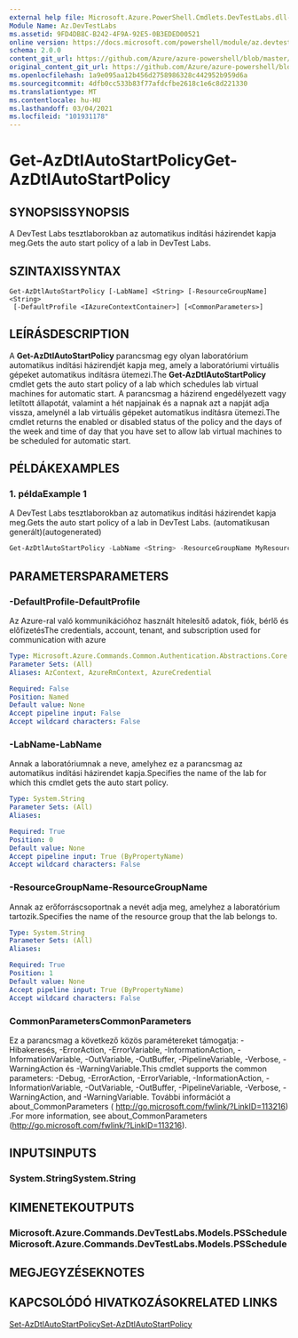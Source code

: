 ```yaml
---
external help file: Microsoft.Azure.PowerShell.Cmdlets.DevTestLabs.dll-Help.xml
Module Name: Az.DevTestLabs
ms.assetid: 9FD4DB8C-B242-4F9A-92E5-0B3EDED00521
online version: https://docs.microsoft.com/powershell/module/az.devtestlabs/get-azdtlautostartpolicy
schema: 2.0.0
content_git_url: https://github.com/Azure/azure-powershell/blob/master/src/DevTestLabs/DevTestLabs/help/Get-AzDtlAutoStartPolicy.md
original_content_git_url: https://github.com/Azure/azure-powershell/blob/master/src/DevTestLabs/DevTestLabs/help/Get-AzDtlAutoStartPolicy.md
ms.openlocfilehash: 1a9e095aa12b456d2758986328c442952b959d6a
ms.sourcegitcommit: 4dfb0cc533b83f77afdcfbe2618c1e6c8d221330
ms.translationtype: MT
ms.contentlocale: hu-HU
ms.lasthandoff: 03/04/2021
ms.locfileid: "101931178"
---
```

# <span data-ttu-id="f466e-101">Get-AzDtlAutoStartPolicy</span><span class="sxs-lookup"><span data-stu-id="f466e-101">Get-AzDtlAutoStartPolicy</span></span>

## <span data-ttu-id="f466e-102">SYNOPSIS</span><span class="sxs-lookup"><span data-stu-id="f466e-102">SYNOPSIS</span></span>
<span data-ttu-id="f466e-103">A DevTest Labs tesztlaborokban az automatikus indítási házirendet kapja meg.</span><span class="sxs-lookup"><span data-stu-id="f466e-103">Gets the auto start policy of a lab in DevTest Labs.</span></span>

## <span data-ttu-id="f466e-104">SZINTAXIS</span><span class="sxs-lookup"><span data-stu-id="f466e-104">SYNTAX</span></span>

```
Get-AzDtlAutoStartPolicy [-LabName] <String> [-ResourceGroupName] <String>
 [-DefaultProfile <IAzureContextContainer>] [<CommonParameters>]
```

## <span data-ttu-id="f466e-105">LEÍRÁS</span><span class="sxs-lookup"><span data-stu-id="f466e-105">DESCRIPTION</span></span>
<span data-ttu-id="f466e-106">A **Get-AzDtlAutoStartPolicy** parancsmag egy olyan laboratórium automatikus indítási házirendjét kapja meg, amely a laboratóriumi virtuális gépeket automatikus indításra ütemezi.</span><span class="sxs-lookup"><span data-stu-id="f466e-106">The **Get-AzDtlAutoStartPolicy** cmdlet gets the auto start policy of a lab which schedules lab virtual machines for automatic start.</span></span>
<span data-ttu-id="f466e-107">A parancsmag a házirend engedélyezett vagy letiltott állapotát, valamint a hét napjainak és a napnak azt a napját adja vissza, amelynél a lab virtuális gépeket automatikus indításra ütemezi.</span><span class="sxs-lookup"><span data-stu-id="f466e-107">The cmdlet returns the enabled or disabled status of the policy and the days of the week and time of day that you have set to allow lab virtual machines to be scheduled for automatic start.</span></span>

## <span data-ttu-id="f466e-108">PÉLDÁK</span><span class="sxs-lookup"><span data-stu-id="f466e-108">EXAMPLES</span></span>

### <span data-ttu-id="f466e-109">1. példa</span><span class="sxs-lookup"><span data-stu-id="f466e-109">Example 1</span></span>

<span data-ttu-id="f466e-110">A DevTest Labs tesztlaborokban az automatikus indítási házirendet kapja meg.</span><span class="sxs-lookup"><span data-stu-id="f466e-110">Gets the auto start policy of a lab in DevTest Labs.</span></span> <span data-ttu-id="f466e-111">(automatikusan generált)</span><span class="sxs-lookup"><span data-stu-id="f466e-111">(autogenerated)</span></span>

```powershell <!-- Aladdin Generated Example --> 
Get-AzDtlAutoStartPolicy -LabName <String> -ResourceGroupName MyResourceGroup
```

## <span data-ttu-id="f466e-112">PARAMETERS</span><span class="sxs-lookup"><span data-stu-id="f466e-112">PARAMETERS</span></span>

### <span data-ttu-id="f466e-113">-DefaultProfile</span><span class="sxs-lookup"><span data-stu-id="f466e-113">-DefaultProfile</span></span>
<span data-ttu-id="f466e-114">Az Azure-ral való kommunikációhoz használt hitelesítő adatok, fiók, bérlő és előfizetés</span><span class="sxs-lookup"><span data-stu-id="f466e-114">The credentials, account, tenant, and subscription used for communication with azure</span></span>

```yaml
Type: Microsoft.Azure.Commands.Common.Authentication.Abstractions.Core.IAzureContextContainer
Parameter Sets: (All)
Aliases: AzContext, AzureRmContext, AzureCredential

Required: False
Position: Named
Default value: None
Accept pipeline input: False
Accept wildcard characters: False
```

### <span data-ttu-id="f466e-115">-LabName</span><span class="sxs-lookup"><span data-stu-id="f466e-115">-LabName</span></span>
<span data-ttu-id="f466e-116">Annak a laboratóriumnak a neve, amelyhez ez a parancsmag az automatikus indítási házirendet kapja.</span><span class="sxs-lookup"><span data-stu-id="f466e-116">Specifies the name of the lab for which this cmdlet gets the auto start policy.</span></span>

```yaml
Type: System.String
Parameter Sets: (All)
Aliases:

Required: True
Position: 0
Default value: None
Accept pipeline input: True (ByPropertyName)
Accept wildcard characters: False
```

### <span data-ttu-id="f466e-117">-ResourceGroupName</span><span class="sxs-lookup"><span data-stu-id="f466e-117">-ResourceGroupName</span></span>
<span data-ttu-id="f466e-118">Annak az erőforráscsoportnak a nevét adja meg, amelyhez a laboratórium tartozik.</span><span class="sxs-lookup"><span data-stu-id="f466e-118">Specifies the name of the resource group that the lab belongs to.</span></span>

```yaml
Type: System.String
Parameter Sets: (All)
Aliases:

Required: True
Position: 1
Default value: None
Accept pipeline input: True (ByPropertyName)
Accept wildcard characters: False
```

### <span data-ttu-id="f466e-119">CommonParameters</span><span class="sxs-lookup"><span data-stu-id="f466e-119">CommonParameters</span></span>
<span data-ttu-id="f466e-120">Ez a parancsmag a következő közös paramétereket támogatja: -Hibakeresés, -ErrorAction, -ErrorVariable, -InformationAction, -InformationVariable, -OutVariable, -OutBuffer, -PipelineVariable, -Verbose, -WarningAction és -WarningVariable.</span><span class="sxs-lookup"><span data-stu-id="f466e-120">This cmdlet supports the common parameters: -Debug, -ErrorAction, -ErrorVariable, -InformationAction, -InformationVariable, -OutVariable, -OutBuffer, -PipelineVariable, -Verbose, -WarningAction, and -WarningVariable.</span></span> <span data-ttu-id="f466e-121">További információt a about_CommonParameters ( http://go.microsoft.com/fwlink/?LinkID=113216) .</span><span class="sxs-lookup"><span data-stu-id="f466e-121">For more information, see about_CommonParameters (http://go.microsoft.com/fwlink/?LinkID=113216).</span></span>

## <span data-ttu-id="f466e-122">INPUTS</span><span class="sxs-lookup"><span data-stu-id="f466e-122">INPUTS</span></span>

### <span data-ttu-id="f466e-123">System.String</span><span class="sxs-lookup"><span data-stu-id="f466e-123">System.String</span></span>

## <span data-ttu-id="f466e-124">KIMENETEK</span><span class="sxs-lookup"><span data-stu-id="f466e-124">OUTPUTS</span></span>

### <span data-ttu-id="f466e-125">Microsoft.Azure.Commands.DevTestLabs.Models.PSSchedule</span><span class="sxs-lookup"><span data-stu-id="f466e-125">Microsoft.Azure.Commands.DevTestLabs.Models.PSSchedule</span></span>

## <span data-ttu-id="f466e-126">MEGJEGYZÉSEK</span><span class="sxs-lookup"><span data-stu-id="f466e-126">NOTES</span></span>

## <span data-ttu-id="f466e-127">KAPCSOLÓDÓ HIVATKOZÁSOK</span><span class="sxs-lookup"><span data-stu-id="f466e-127">RELATED LINKS</span></span>

[<span data-ttu-id="f466e-128">Set-AzDtlAutoStartPolicy</span><span class="sxs-lookup"><span data-stu-id="f466e-128">Set-AzDtlAutoStartPolicy</span></span>](./Set-AzDtlAutoStartPolicy.md)


